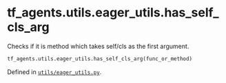 <div itemscope itemtype="http://developers.google.com/ReferenceObject">
<meta itemprop="name" content="tf_agents.utils.eager_utils.has_self_cls_arg" />
<meta itemprop="path" content="Stable" />
</div>

# tf_agents.utils.eager_utils.has_self_cls_arg

Checks if it is method which takes self/cls as the first argument.

``` python
tf_agents.utils.eager_utils.has_self_cls_arg(func_or_method)
```



Defined in [`utils/eager_utils.py`](https://github.com/tensorflow/agents/tree/master/tf_agents/utils/eager_utils.py).

<!-- Placeholder for "Used in" -->
